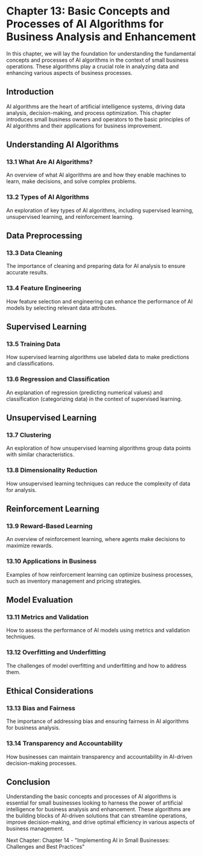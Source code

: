 Chapter 13: Basic Concepts and Processes of AI Algorithms for Business Analysis and Enhancement
===============================================================================================

In this chapter, we will lay the foundation for understanding the fundamental concepts and processes of AI algorithms in the context of small business operations. These algorithms play a crucial role in analyzing data and enhancing various aspects of business processes.

Introduction
------------

AI algorithms are the heart of artificial intelligence systems, driving data analysis, decision-making, and process optimization. This chapter introduces small business owners and operators to the basic principles of AI algorithms and their applications for business improvement.

Understanding AI Algorithms
---------------------------

### 13.1 What Are AI Algorithms?

An overview of what AI algorithms are and how they enable machines to learn, make decisions, and solve complex problems.

### 13.2 Types of AI Algorithms

An exploration of key types of AI algorithms, including supervised learning, unsupervised learning, and reinforcement learning.

Data Preprocessing
------------------

### 13.3 Data Cleaning

The importance of cleaning and preparing data for AI analysis to ensure accurate results.

### 13.4 Feature Engineering

How feature selection and engineering can enhance the performance of AI models by selecting relevant data attributes.

Supervised Learning
-------------------

### 13.5 Training Data

How supervised learning algorithms use labeled data to make predictions and classifications.

### 13.6 Regression and Classification

An explanation of regression (predicting numerical values) and classification (categorizing data) in the context of supervised learning.

Unsupervised Learning
---------------------

### 13.7 Clustering

An exploration of how unsupervised learning algorithms group data points with similar characteristics.

### 13.8 Dimensionality Reduction

How unsupervised learning techniques can reduce the complexity of data for analysis.

Reinforcement Learning
----------------------

### 13.9 Reward-Based Learning

An overview of reinforcement learning, where agents make decisions to maximize rewards.

### 13.10 Applications in Business

Examples of how reinforcement learning can optimize business processes, such as inventory management and pricing strategies.

Model Evaluation
----------------

### 13.11 Metrics and Validation

How to assess the performance of AI models using metrics and validation techniques.

### 13.12 Overfitting and Underfitting

The challenges of model overfitting and underfitting and how to address them.

Ethical Considerations
----------------------

### 13.13 Bias and Fairness

The importance of addressing bias and ensuring fairness in AI algorithms for business analysis.

### 13.14 Transparency and Accountability

How businesses can maintain transparency and accountability in AI-driven decision-making processes.

Conclusion
----------

Understanding the basic concepts and processes of AI algorithms is essential for small businesses looking to harness the power of artificial intelligence for business analysis and enhancement. These algorithms are the building blocks of AI-driven solutions that can streamline operations, improve decision-making, and drive optimal efficiency in various aspects of business management.

Next Chapter: Chapter 14 - "Implementing AI in Small Businesses: Challenges and Best Practices"
